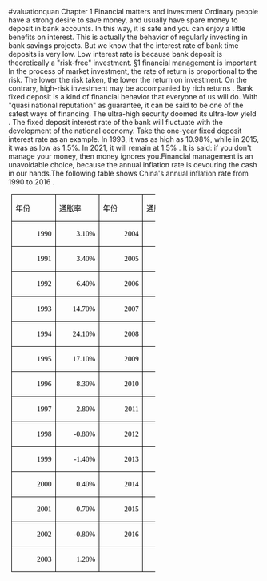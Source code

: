 #valuationquan
Chapter 1
Financial matters and investment
Ordinary people have a strong desire to save money, and usually have spare money to deposit in bank accounts. In this way, it is safe and you can enjoy a little benefits on interest. This is actually the behavior of regularly investing in bank savings projects. But we know that the interest rate of bank time deposits is very low. Low interest rate is because bank deposit is theoretically a "risk-free" investment.
§1 financial management is important
In the process of market investment, the rate of return is proportional to the risk. The lower the risk taken, the lower the return on investment. On the contrary, high-risk investment may be accompanied by rich returns .
Bank fixed deposit is a kind of financial behavior that everyone of us will do. With "quasi national reputation" as guarantee, it can be said to be one of the safest ways of financing. The ultra-high security doomed its ultra-low yield .
The fixed deposit interest rate of the bank will fluctuate with the development of the national economy. Take the one-year fixed deposit interest rate as an example. In 1993, it was as high as 10.98%, while in 2015, it was as low as 1.5%. In 2021, it will remain at 1.5% .
It is said: if you don't manage your money, then money ignores you.Financial management is an unavoidable choice, because the annual inflation rate is devouring the cash in our hands.The following table shows China's annual inflation rate from 1990 to 2016 .
<table class=MsoNormalTable border=1 cellspacing=0 cellpadding=0 width=288
 style='width:216.0pt;margin-left:4.65pt;border-collapse:collapse;border:none'>
 <tr style='height:13.5pt'>
  <td width=72 nowrap style='width:54.0pt;border:solid windowtext 1.0pt;
  padding:0cm 5.4pt 0cm 5.4pt;height:13.5pt'>
  <p class=MsoNormal align=left style='text-align:left'><span style='font-size:
  11.0pt;font-family:宋体;color:black'>年份</span></p>
  </td>
  <td width=72 nowrap style='width:54.0pt;border:solid windowtext 1.0pt;
  border-left:none;padding:0cm 5.4pt 0cm 5.4pt;height:13.5pt'>
  <p class=MsoNormal align=left style='text-align:left'><span style='font-size:
  11.0pt;font-family:宋体;color:black'>通胀率</span></p>
  </td>
  <td width=72 nowrap style='width:54.0pt;border:solid windowtext 1.0pt;
  border-left:none;padding:0cm 5.4pt 0cm 5.4pt;height:13.5pt'>
  <p class=MsoNormal align=left style='text-align:left'><span style='font-size:
  11.0pt;font-family:宋体;color:black'>年份</span></p>
  </td>
  <td width=72 nowrap style='width:54.0pt;border:solid windowtext 1.0pt;
  border-left:none;padding:0cm 5.4pt 0cm 5.4pt;height:13.5pt'>
  <p class=MsoNormal align=left style='text-align:left'><span style='font-size:
  11.0pt;font-family:宋体;color:black'>通胀率</span></p>
  </td>
 </tr>
 <tr style='height:13.5pt'>
  <td width=72 nowrap style='width:54.0pt;border:solid windowtext 1.0pt;
  border-top:none;padding:0cm 5.4pt 0cm 5.4pt;height:13.5pt'>
  <p class=MsoNormal align=right style='text-align:right'><span lang=EN-US
  style='font-size:11.0pt;font-family:宋体;color:black'>1990</span></p>
  </td>
  <td width=72 nowrap style='width:54.0pt;border-top:none;border-left:none;
  border-bottom:solid windowtext 1.0pt;border-right:solid windowtext 1.0pt;
  padding:0cm 5.4pt 0cm 5.4pt;height:13.5pt'>
  <p class=MsoNormal align=right style='text-align:right'><span lang=EN-US
  style='font-size:11.0pt;font-family:宋体;color:black'>3.10%</span></p>
  </td>
  <td width=72 nowrap style='width:54.0pt;border-top:none;border-left:none;
  border-bottom:solid windowtext 1.0pt;border-right:solid windowtext 1.0pt;
  padding:0cm 5.4pt 0cm 5.4pt;height:13.5pt'>
  <p class=MsoNormal align=right style='text-align:right'><span lang=EN-US
  style='font-size:11.0pt;font-family:宋体;color:black'>2004</span></p>
  </td>
  <td width=72 nowrap style='width:54.0pt;border-top:none;border-left:none;
  border-bottom:solid windowtext 1.0pt;border-right:solid windowtext 1.0pt;
  padding:0cm 5.4pt 0cm 5.4pt;height:13.5pt'>
  <p class=MsoNormal align=right style='text-align:right'><span lang=EN-US
  style='font-size:11.0pt;font-family:宋体;color:black'>3.90%</span></p>
  </td>
 </tr>
 <tr style='height:13.5pt'>
  <td width=72 nowrap style='width:54.0pt;border:solid windowtext 1.0pt;
  border-top:none;padding:0cm 5.4pt 0cm 5.4pt;height:13.5pt'>
  <p class=MsoNormal align=right style='text-align:right'><span lang=EN-US
  style='font-size:11.0pt;font-family:宋体;color:black'>1991</span></p>
  </td>
  <td width=72 nowrap style='width:54.0pt;border-top:none;border-left:none;
  border-bottom:solid windowtext 1.0pt;border-right:solid windowtext 1.0pt;
  padding:0cm 5.4pt 0cm 5.4pt;height:13.5pt'>
  <p class=MsoNormal align=right style='text-align:right'><span lang=EN-US
  style='font-size:11.0pt;font-family:宋体;color:black'>3.40%</span></p>
  </td>
  <td width=72 nowrap style='width:54.0pt;border-top:none;border-left:none;
  border-bottom:solid windowtext 1.0pt;border-right:solid windowtext 1.0pt;
  padding:0cm 5.4pt 0cm 5.4pt;height:13.5pt'>
  <p class=MsoNormal align=right style='text-align:right'><span lang=EN-US
  style='font-size:11.0pt;font-family:宋体;color:black'>2005</span></p>
  </td>
  <td width=72 nowrap style='width:54.0pt;border-top:none;border-left:none;
  border-bottom:solid windowtext 1.0pt;border-right:solid windowtext 1.0pt;
  padding:0cm 5.4pt 0cm 5.4pt;height:13.5pt'>
  <p class=MsoNormal align=right style='text-align:right'><span lang=EN-US
  style='font-size:11.0pt;font-family:宋体;color:black'>1.80%</span></p>
  </td>
 </tr>
 <tr style='height:13.5pt'>
  <td width=72 nowrap style='width:54.0pt;border:solid windowtext 1.0pt;
  border-top:none;padding:0cm 5.4pt 0cm 5.4pt;height:13.5pt'>
  <p class=MsoNormal align=right style='text-align:right'><span lang=EN-US
  style='font-size:11.0pt;font-family:宋体;color:black'>1992</span></p>
  </td>
  <td width=72 nowrap style='width:54.0pt;border-top:none;border-left:none;
  border-bottom:solid windowtext 1.0pt;border-right:solid windowtext 1.0pt;
  padding:0cm 5.4pt 0cm 5.4pt;height:13.5pt'>
  <p class=MsoNormal align=right style='text-align:right'><span lang=EN-US
  style='font-size:11.0pt;font-family:宋体;color:black'>6.40%</span></p>
  </td>
  <td width=72 nowrap style='width:54.0pt;border-top:none;border-left:none;
  border-bottom:solid windowtext 1.0pt;border-right:solid windowtext 1.0pt;
  padding:0cm 5.4pt 0cm 5.4pt;height:13.5pt'>
  <p class=MsoNormal align=right style='text-align:right'><span lang=EN-US
  style='font-size:11.0pt;font-family:宋体;color:black'>2006</span></p>
  </td>
  <td width=72 nowrap style='width:54.0pt;border-top:none;border-left:none;
  border-bottom:solid windowtext 1.0pt;border-right:solid windowtext 1.0pt;
  padding:0cm 5.4pt 0cm 5.4pt;height:13.5pt'>
  <p class=MsoNormal align=right style='text-align:right'><span lang=EN-US
  style='font-size:11.0pt;font-family:宋体;color:black'>1.50%</span></p>
  </td>
 </tr>
 <tr style='height:13.5pt'>
  <td width=72 nowrap style='width:54.0pt;border:solid windowtext 1.0pt;
  border-top:none;padding:0cm 5.4pt 0cm 5.4pt;height:13.5pt'>
  <p class=MsoNormal align=right style='text-align:right'><span lang=EN-US
  style='font-size:11.0pt;font-family:宋体;color:black'>1993</span></p>
  </td>
  <td width=72 nowrap style='width:54.0pt;border-top:none;border-left:none;
  border-bottom:solid windowtext 1.0pt;border-right:solid windowtext 1.0pt;
  padding:0cm 5.4pt 0cm 5.4pt;height:13.5pt'>
  <p class=MsoNormal align=right style='text-align:right'><span lang=EN-US
  style='font-size:11.0pt;font-family:宋体;color:black'>14.70%</span></p>
  </td>
  <td width=72 nowrap style='width:54.0pt;border-top:none;border-left:none;
  border-bottom:solid windowtext 1.0pt;border-right:solid windowtext 1.0pt;
  padding:0cm 5.4pt 0cm 5.4pt;height:13.5pt'>
  <p class=MsoNormal align=right style='text-align:right'><span lang=EN-US
  style='font-size:11.0pt;font-family:宋体;color:black'>2007</span></p>
  </td>
  <td width=72 nowrap style='width:54.0pt;border-top:none;border-left:none;
  border-bottom:solid windowtext 1.0pt;border-right:solid windowtext 1.0pt;
  padding:0cm 5.4pt 0cm 5.4pt;height:13.5pt'>
  <p class=MsoNormal align=right style='text-align:right'><span lang=EN-US
  style='font-size:11.0pt;font-family:宋体;color:black'>4.80%</span></p>
  </td>
 </tr>
 <tr style='height:13.5pt'>
  <td width=72 nowrap style='width:54.0pt;border:solid windowtext 1.0pt;
  border-top:none;padding:0cm 5.4pt 0cm 5.4pt;height:13.5pt'>
  <p class=MsoNormal align=right style='text-align:right'><span lang=EN-US
  style='font-size:11.0pt;font-family:宋体;color:black'>1994</span></p>
  </td>
  <td width=72 nowrap style='width:54.0pt;border-top:none;border-left:none;
  border-bottom:solid windowtext 1.0pt;border-right:solid windowtext 1.0pt;
  padding:0cm 5.4pt 0cm 5.4pt;height:13.5pt'>
  <p class=MsoNormal align=right style='text-align:right'><span lang=EN-US
  style='font-size:11.0pt;font-family:宋体;color:black'>24.10%</span></p>
  </td>
  <td width=72 nowrap style='width:54.0pt;border-top:none;border-left:none;
  border-bottom:solid windowtext 1.0pt;border-right:solid windowtext 1.0pt;
  padding:0cm 5.4pt 0cm 5.4pt;height:13.5pt'>
  <p class=MsoNormal align=right style='text-align:right'><span lang=EN-US
  style='font-size:11.0pt;font-family:宋体;color:black'>2008</span></p>
  </td>
  <td width=72 nowrap style='width:54.0pt;border-top:none;border-left:none;
  border-bottom:solid windowtext 1.0pt;border-right:solid windowtext 1.0pt;
  padding:0cm 5.4pt 0cm 5.4pt;height:13.5pt'>
  <p class=MsoNormal align=right style='text-align:right'><span lang=EN-US
  style='font-size:11.0pt;font-family:宋体;color:black'>5.90%</span></p>
  </td>
 </tr>
 <tr style='height:13.5pt'>
  <td width=72 nowrap style='width:54.0pt;border:solid windowtext 1.0pt;
  border-top:none;padding:0cm 5.4pt 0cm 5.4pt;height:13.5pt'>
  <p class=MsoNormal align=right style='text-align:right'><span lang=EN-US
  style='font-size:11.0pt;font-family:宋体;color:black'>1995</span></p>
  </td>
  <td width=72 nowrap style='width:54.0pt;border-top:none;border-left:none;
  border-bottom:solid windowtext 1.0pt;border-right:solid windowtext 1.0pt;
  padding:0cm 5.4pt 0cm 5.4pt;height:13.5pt'>
  <p class=MsoNormal align=right style='text-align:right'><span lang=EN-US
  style='font-size:11.0pt;font-family:宋体;color:black'>17.10%</span></p>
  </td>
  <td width=72 nowrap style='width:54.0pt;border-top:none;border-left:none;
  border-bottom:solid windowtext 1.0pt;border-right:solid windowtext 1.0pt;
  padding:0cm 5.4pt 0cm 5.4pt;height:13.5pt'>
  <p class=MsoNormal align=right style='text-align:right'><span lang=EN-US
  style='font-size:11.0pt;font-family:宋体;color:black'>2009</span></p>
  </td>
  <td width=72 nowrap style='width:54.0pt;border-top:none;border-left:none;
  border-bottom:solid windowtext 1.0pt;border-right:solid windowtext 1.0pt;
  padding:0cm 5.4pt 0cm 5.4pt;height:13.5pt'>
  <p class=MsoNormal align=right style='text-align:right'><span lang=EN-US
  style='font-size:11.0pt;font-family:宋体;color:black'>-0.70%</span></p>
  </td>
 </tr>
 <tr style='height:13.5pt'>
  <td width=72 nowrap style='width:54.0pt;border:solid windowtext 1.0pt;
  border-top:none;padding:0cm 5.4pt 0cm 5.4pt;height:13.5pt'>
  <p class=MsoNormal align=right style='text-align:right'><span lang=EN-US
  style='font-size:11.0pt;font-family:宋体;color:black'>1996</span></p>
  </td>
  <td width=72 nowrap style='width:54.0pt;border-top:none;border-left:none;
  border-bottom:solid windowtext 1.0pt;border-right:solid windowtext 1.0pt;
  padding:0cm 5.4pt 0cm 5.4pt;height:13.5pt'>
  <p class=MsoNormal align=right style='text-align:right'><span lang=EN-US
  style='font-size:11.0pt;font-family:宋体;color:black'>8.30%</span></p>
  </td>
  <td width=72 nowrap style='width:54.0pt;border-top:none;border-left:none;
  border-bottom:solid windowtext 1.0pt;border-right:solid windowtext 1.0pt;
  padding:0cm 5.4pt 0cm 5.4pt;height:13.5pt'>
  <p class=MsoNormal align=right style='text-align:right'><span lang=EN-US
  style='font-size:11.0pt;font-family:宋体;color:black'>2010</span></p>
  </td>
  <td width=72 nowrap style='width:54.0pt;border-top:none;border-left:none;
  border-bottom:solid windowtext 1.0pt;border-right:solid windowtext 1.0pt;
  padding:0cm 5.4pt 0cm 5.4pt;height:13.5pt'>
  <p class=MsoNormal align=right style='text-align:right'><span lang=EN-US
  style='font-size:11.0pt;font-family:宋体;color:black'>3.30%</span></p>
  </td>
 </tr>
 <tr style='height:13.5pt'>
  <td width=72 nowrap style='width:54.0pt;border:solid windowtext 1.0pt;
  border-top:none;padding:0cm 5.4pt 0cm 5.4pt;height:13.5pt'>
  <p class=MsoNormal align=right style='text-align:right'><span lang=EN-US
  style='font-size:11.0pt;font-family:宋体;color:black'>1997</span></p>
  </td>
  <td width=72 nowrap style='width:54.0pt;border-top:none;border-left:none;
  border-bottom:solid windowtext 1.0pt;border-right:solid windowtext 1.0pt;
  padding:0cm 5.4pt 0cm 5.4pt;height:13.5pt'>
  <p class=MsoNormal align=right style='text-align:right'><span lang=EN-US
  style='font-size:11.0pt;font-family:宋体;color:black'>2.80%</span></p>
  </td>
  <td width=72 nowrap style='width:54.0pt;border-top:none;border-left:none;
  border-bottom:solid windowtext 1.0pt;border-right:solid windowtext 1.0pt;
  padding:0cm 5.4pt 0cm 5.4pt;height:13.5pt'>
  <p class=MsoNormal align=right style='text-align:right'><span lang=EN-US
  style='font-size:11.0pt;font-family:宋体;color:black'>2011</span></p>
  </td>
  <td width=72 nowrap style='width:54.0pt;border-top:none;border-left:none;
  border-bottom:solid windowtext 1.0pt;border-right:solid windowtext 1.0pt;
  padding:0cm 5.4pt 0cm 5.4pt;height:13.5pt'>
  <p class=MsoNormal align=right style='text-align:right'><span lang=EN-US
  style='font-size:11.0pt;font-family:宋体;color:black'>5.40%</span></p>
  </td>
 </tr>
 <tr style='height:13.5pt'>
  <td width=72 nowrap style='width:54.0pt;border:solid windowtext 1.0pt;
  border-top:none;padding:0cm 5.4pt 0cm 5.4pt;height:13.5pt'>
  <p class=MsoNormal align=right style='text-align:right'><span lang=EN-US
  style='font-size:11.0pt;font-family:宋体;color:black'>1998</span></p>
  </td>
  <td width=72 nowrap style='width:54.0pt;border-top:none;border-left:none;
  border-bottom:solid windowtext 1.0pt;border-right:solid windowtext 1.0pt;
  padding:0cm 5.4pt 0cm 5.4pt;height:13.5pt'>
  <p class=MsoNormal align=right style='text-align:right'><span lang=EN-US
  style='font-size:11.0pt;font-family:宋体;color:black'>-0.80%</span></p>
  </td>
  <td width=72 nowrap style='width:54.0pt;border-top:none;border-left:none;
  border-bottom:solid windowtext 1.0pt;border-right:solid windowtext 1.0pt;
  padding:0cm 5.4pt 0cm 5.4pt;height:13.5pt'>
  <p class=MsoNormal align=right style='text-align:right'><span lang=EN-US
  style='font-size:11.0pt;font-family:宋体;color:black'>2012</span></p>
  </td>
  <td width=72 nowrap style='width:54.0pt;border-top:none;border-left:none;
  border-bottom:solid windowtext 1.0pt;border-right:solid windowtext 1.0pt;
  padding:0cm 5.4pt 0cm 5.4pt;height:13.5pt'>
  <p class=MsoNormal align=right style='text-align:right'><span lang=EN-US
  style='font-size:11.0pt;font-family:宋体;color:black'>2.60%</span></p>
  </td>
 </tr>
 <tr style='height:13.5pt'>
  <td width=72 nowrap style='width:54.0pt;border:solid windowtext 1.0pt;
  border-top:none;padding:0cm 5.4pt 0cm 5.4pt;height:13.5pt'>
  <p class=MsoNormal align=right style='text-align:right'><span lang=EN-US
  style='font-size:11.0pt;font-family:宋体;color:black'>1999</span></p>
  </td>
  <td width=72 nowrap style='width:54.0pt;border-top:none;border-left:none;
  border-bottom:solid windowtext 1.0pt;border-right:solid windowtext 1.0pt;
  padding:0cm 5.4pt 0cm 5.4pt;height:13.5pt'>
  <p class=MsoNormal align=right style='text-align:right'><span lang=EN-US
  style='font-size:11.0pt;font-family:宋体;color:black'>-1.40%</span></p>
  </td>
  <td width=72 nowrap style='width:54.0pt;border-top:none;border-left:none;
  border-bottom:solid windowtext 1.0pt;border-right:solid windowtext 1.0pt;
  padding:0cm 5.4pt 0cm 5.4pt;height:13.5pt'>
  <p class=MsoNormal align=right style='text-align:right'><span lang=EN-US
  style='font-size:11.0pt;font-family:宋体;color:black'>2013</span></p>
  </td>
  <td width=72 nowrap style='width:54.0pt;border-top:none;border-left:none;
  border-bottom:solid windowtext 1.0pt;border-right:solid windowtext 1.0pt;
  padding:0cm 5.4pt 0cm 5.4pt;height:13.5pt'>
  <p class=MsoNormal align=right style='text-align:right'><span lang=EN-US
  style='font-size:11.0pt;font-family:宋体;color:black'>3.20%</span></p>
  </td>
 </tr>
 <tr style='height:13.5pt'>
  <td width=72 nowrap style='width:54.0pt;border:solid windowtext 1.0pt;
  border-top:none;padding:0cm 5.4pt 0cm 5.4pt;height:13.5pt'>
  <p class=MsoNormal align=right style='text-align:right'><span lang=EN-US
  style='font-size:11.0pt;font-family:宋体;color:black'>2000</span></p>
  </td>
  <td width=72 nowrap style='width:54.0pt;border-top:none;border-left:none;
  border-bottom:solid windowtext 1.0pt;border-right:solid windowtext 1.0pt;
  padding:0cm 5.4pt 0cm 5.4pt;height:13.5pt'>
  <p class=MsoNormal align=right style='text-align:right'><span lang=EN-US
  style='font-size:11.0pt;font-family:宋体;color:black'>0.40%</span></p>
  </td>
  <td width=72 nowrap style='width:54.0pt;border-top:none;border-left:none;
  border-bottom:solid windowtext 1.0pt;border-right:solid windowtext 1.0pt;
  padding:0cm 5.4pt 0cm 5.4pt;height:13.5pt'>
  <p class=MsoNormal align=right style='text-align:right'><span lang=EN-US
  style='font-size:11.0pt;font-family:宋体;color:black'>2014</span></p>
  </td>
  <td width=72 nowrap style='width:54.0pt;border-top:none;border-left:none;
  border-bottom:solid windowtext 1.0pt;border-right:solid windowtext 1.0pt;
  padding:0cm 5.4pt 0cm 5.4pt;height:13.5pt'>
  <p class=MsoNormal align=right style='text-align:right'><span lang=EN-US
  style='font-size:11.0pt;font-family:宋体;color:black'>1.50%</span></p>
  </td>
 </tr>
 <tr style='height:13.5pt'>
  <td width=72 nowrap style='width:54.0pt;border:solid windowtext 1.0pt;
  border-top:none;padding:0cm 5.4pt 0cm 5.4pt;height:13.5pt'>
  <p class=MsoNormal align=right style='text-align:right'><span lang=EN-US
  style='font-size:11.0pt;font-family:宋体;color:black'>2001</span></p>
  </td>
  <td width=72 nowrap style='width:54.0pt;border-top:none;border-left:none;
  border-bottom:solid windowtext 1.0pt;border-right:solid windowtext 1.0pt;
  padding:0cm 5.4pt 0cm 5.4pt;height:13.5pt'>
  <p class=MsoNormal align=right style='text-align:right'><span lang=EN-US
  style='font-size:11.0pt;font-family:宋体;color:black'>0.70%</span></p>
  </td>
  <td width=72 nowrap style='width:54.0pt;border-top:none;border-left:none;
  border-bottom:solid windowtext 1.0pt;border-right:solid windowtext 1.0pt;
  padding:0cm 5.4pt 0cm 5.4pt;height:13.5pt'>
  <p class=MsoNormal align=right style='text-align:right'><span lang=EN-US
  style='font-size:11.0pt;font-family:宋体;color:black'>2015</span></p>
  </td>
  <td width=72 nowrap style='width:54.0pt;border-top:none;border-left:none;
  border-bottom:solid windowtext 1.0pt;border-right:solid windowtext 1.0pt;
  padding:0cm 5.4pt 0cm 5.4pt;height:13.5pt'>
  <p class=MsoNormal align=right style='text-align:right'><span lang=EN-US
  style='font-size:11.0pt;font-family:宋体;color:black'>1.40%</span></p>
  </td>
 </tr>
 <tr style='height:13.5pt'>
  <td width=72 nowrap style='width:54.0pt;border:solid windowtext 1.0pt;
  border-top:none;padding:0cm 5.4pt 0cm 5.4pt;height:13.5pt'>
  <p class=MsoNormal align=right style='text-align:right'><span lang=EN-US
  style='font-size:11.0pt;font-family:宋体;color:black'>2002</span></p>
  </td>
  <td width=72 nowrap style='width:54.0pt;border-top:none;border-left:none;
  border-bottom:solid windowtext 1.0pt;border-right:solid windowtext 1.0pt;
  padding:0cm 5.4pt 0cm 5.4pt;height:13.5pt'>
  <p class=MsoNormal align=right style='text-align:right'><span lang=EN-US
  style='font-size:11.0pt;font-family:宋体;color:black'>-0.80%</span></p>
  </td>
  <td width=72 nowrap style='width:54.0pt;border-top:none;border-left:none;
  border-bottom:solid windowtext 1.0pt;border-right:solid windowtext 1.0pt;
  padding:0cm 5.4pt 0cm 5.4pt;height:13.5pt'>
  <p class=MsoNormal align=right style='text-align:right'><span lang=EN-US
  style='font-size:11.0pt;font-family:宋体;color:black'>2016</span></p>
  </td>
  <td width=72 nowrap style='width:54.0pt;border-top:none;border-left:none;
  border-bottom:solid windowtext 1.0pt;border-right:solid windowtext 1.0pt;
  padding:0cm 5.4pt 0cm 5.4pt;height:13.5pt'>
  <p class=MsoNormal align=right style='text-align:right'><span lang=EN-US
  style='font-size:11.0pt;font-family:宋体;color:black'>3%</span></p>
  </td>
 </tr>
 <tr style='height:13.5pt'>
  <td width=72 nowrap style='width:54.0pt;border:solid windowtext 1.0pt;
  border-top:none;padding:0cm 5.4pt 0cm 5.4pt;height:13.5pt'>
  <p class=MsoNormal align=right style='text-align:right'><span lang=EN-US
  style='font-size:11.0pt;font-family:宋体;color:black'>2003</span></p>
  </td>
  <td width=72 nowrap style='width:54.0pt;border-top:none;border-left:none;
  border-bottom:solid windowtext 1.0pt;border-right:solid windowtext 1.0pt;
  padding:0cm 5.4pt 0cm 5.4pt;height:13.5pt'>
  <p class=MsoNormal align=right style='text-align:right'><span lang=EN-US
  style='font-size:11.0pt;font-family:宋体;color:black'>1.20%</span></p>
  </td>
  <td width=72 nowrap style='width:54.0pt;border-top:none;border-left:none;
  border-bottom:solid windowtext 1.0pt;border-right:solid windowtext 1.0pt;
  padding:0cm 5.4pt 0cm 5.4pt;height:13.5pt'></td>
  <td width=72 nowrap style='width:54.0pt;border-top:none;border-left:none;
  border-bottom:solid windowtext 1.0pt;border-right:solid windowtext 1.0pt;
  padding:0cm 5.4pt 0cm 5.4pt;height:13.5pt'></td>
 </tr>
</table>


